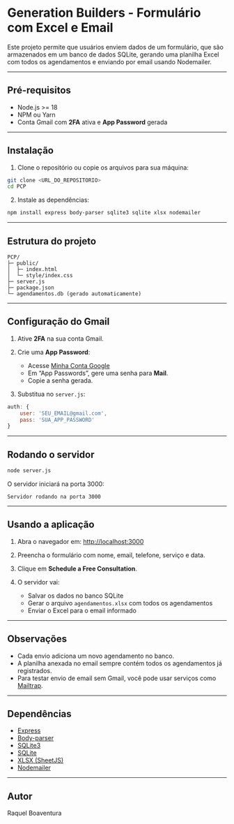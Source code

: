 # Generation Builders - Formulário com Excel e Email

Este projeto permite que usuários enviem dados de um formulário, que são armazenados em um banco de dados SQLite, gerando uma planilha Excel com todos os agendamentos e enviando por email usando Nodemailer.

---

## Pré-requisitos

* Node.js >= 18
* NPM ou Yarn
* Conta Gmail com **2FA** ativa e **App Password** gerada

---

## Instalação

1. Clone o repositório ou copie os arquivos para sua máquina:

```bash
git clone <URL_DO_REPOSITORIO>
cd PCP
```

2. Instale as dependências:

```bash
npm install express body-parser sqlite3 sqlite xlsx nodemailer
```

---

## Estrutura do projeto

```
PCP/
├─ public/
│  ├─ index.html
│  └─ style/index.css
├─ server.js
├─ package.json
└─ agendamentos.db (gerado automaticamente)
```

---

## Configuração do Gmail

1. Ative **2FA** na sua conta Gmail.
2. Crie uma **App Password**:

   * Acesse [Minha Conta Google](https://myaccount.google.com/security)
   * Em “App Passwords”, gere uma senha para **Mail**.
   * Copie a senha gerada.
3. Substitua no `server.js`:

```js
auth: {
    user: 'SEU_EMAIL@gmail.com',
    pass: 'SUA_APP_PASSWORD'
}
```

---

## Rodando o servidor

```bash
node server.js
```

O servidor iniciará na porta 3000:

```
Servidor rodando na porta 3000
```

---

## Usando a aplicação

1. Abra o navegador em: [http://localhost:3000](http://localhost:3000)
2. Preencha o formulário com nome, email, telefone, serviço e data.
3. Clique em **Schedule a Free Consultation**.
4. O servidor vai:

   * Salvar os dados no banco SQLite
   * Gerar o arquivo `agendamentos.xlsx` com todos os agendamentos
   * Enviar o Excel para o email informado

---

## Observações

* Cada envio adiciona um novo agendamento no banco.
* A planilha anexada no email sempre contém todos os agendamentos já registrados.
* Para testar envio de email sem Gmail, você pode usar serviços como [Mailtrap](https://mailtrap.io/).

---

## Dependências

* [Express](https://expressjs.com/)
* [Body-parser](https://www.npmjs.com/package/body-parser)
* [SQLite3](https://www.npmjs.com/package/sqlite3)
* [SQLite](https://www.npmjs.com/package/sqlite)
* [XLSX (SheetJS)](https://www.npmjs.com/package/xlsx)
* [Nodemailer](https://nodemailer.com/)

---

## Autor

Raquel Boaventura
